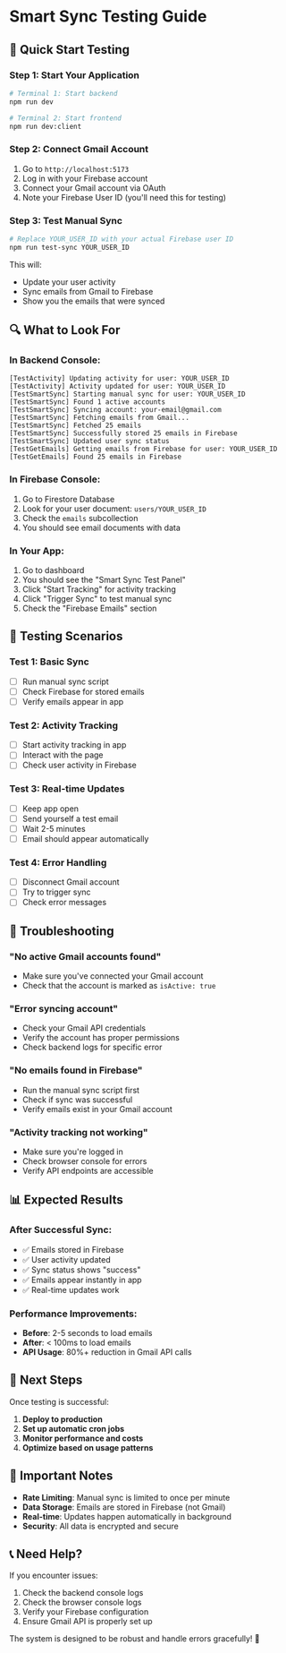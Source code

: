 # Smart Sync Testing Guide

## 🚀 **Quick Start Testing**

### **Step 1: Start Your Application**
```bash
# Terminal 1: Start backend
npm run dev

# Terminal 2: Start frontend  
npm run dev:client
```

### **Step 2: Connect Gmail Account**
1. Go to `http://localhost:5173`
2. Log in with your Firebase account
3. Connect your Gmail account via OAuth
4. Note your Firebase User ID (you'll need this for testing)

### **Step 3: Test Manual Sync**
```bash
# Replace YOUR_USER_ID with your actual Firebase user ID
npm run test-sync YOUR_USER_ID
```

This will:
- Update your user activity
- Sync emails from Gmail to Firebase
- Show you the emails that were synced

## 🔍 **What to Look For**

### **In Backend Console:**
```
[TestActivity] Updating activity for user: YOUR_USER_ID
[TestActivity] Activity updated for user: YOUR_USER_ID
[TestSmartSync] Starting manual sync for user: YOUR_USER_ID
[TestSmartSync] Found 1 active accounts
[TestSmartSync] Syncing account: your-email@gmail.com
[TestSmartSync] Fetching emails from Gmail...
[TestSmartSync] Fetched 25 emails
[TestSmartSync] Successfully stored 25 emails in Firebase
[TestSmartSync] Updated user sync status
[TestGetEmails] Getting emails from Firebase for user: YOUR_USER_ID
[TestGetEmails] Found 25 emails in Firebase
```

### **In Firebase Console:**
1. Go to Firestore Database
2. Look for your user document: `users/YOUR_USER_ID`
3. Check the `emails` subcollection
4. You should see email documents with data

### **In Your App:**
1. Go to dashboard
2. You should see the "Smart Sync Test Panel"
3. Click "Start Tracking" for activity tracking
4. Click "Trigger Sync" to test manual sync
5. Check the "Firebase Emails" section

## 🧪 **Testing Scenarios**

### **Test 1: Basic Sync**
- [ ] Run manual sync script
- [ ] Check Firebase for stored emails
- [ ] Verify emails appear in app

### **Test 2: Activity Tracking**
- [ ] Start activity tracking in app
- [ ] Interact with the page
- [ ] Check user activity in Firebase

### **Test 3: Real-time Updates**
- [ ] Keep app open
- [ ] Send yourself a test email
- [ ] Wait 2-5 minutes
- [ ] Email should appear automatically

### **Test 4: Error Handling**
- [ ] Disconnect Gmail account
- [ ] Try to trigger sync
- [ ] Check error messages

## 🔧 **Troubleshooting**

### **"No active Gmail accounts found"**
- Make sure you've connected your Gmail account
- Check that the account is marked as `isActive: true`

### **"Error syncing account"**
- Check your Gmail API credentials
- Verify the account has proper permissions
- Check backend logs for specific error

### **"No emails found in Firebase"**
- Run the manual sync script first
- Check if sync was successful
- Verify emails exist in your Gmail account

### **"Activity tracking not working"**
- Make sure you're logged in
- Check browser console for errors
- Verify API endpoints are accessible

## 📊 **Expected Results**

### **After Successful Sync:**
- ✅ Emails stored in Firebase
- ✅ User activity updated
- ✅ Sync status shows "success"
- ✅ Emails appear instantly in app
- ✅ Real-time updates work

### **Performance Improvements:**
- **Before**: 2-5 seconds to load emails
- **After**: < 100ms to load emails
- **API Usage**: 80%+ reduction in Gmail API calls

## 🎯 **Next Steps**

Once testing is successful:
1. **Deploy to production**
2. **Set up automatic cron jobs**
3. **Monitor performance and costs**
4. **Optimize based on usage patterns**

## 🚨 **Important Notes**

- **Rate Limiting**: Manual sync is limited to once per minute
- **Data Storage**: Emails are stored in Firebase (not Gmail)
- **Real-time**: Updates happen automatically in background
- **Security**: All data is encrypted and secure

## 📞 **Need Help?**

If you encounter issues:
1. Check the backend console logs
2. Check the browser console logs
3. Verify your Firebase configuration
4. Ensure Gmail API is properly set up

The system is designed to be robust and handle errors gracefully! 🚀 